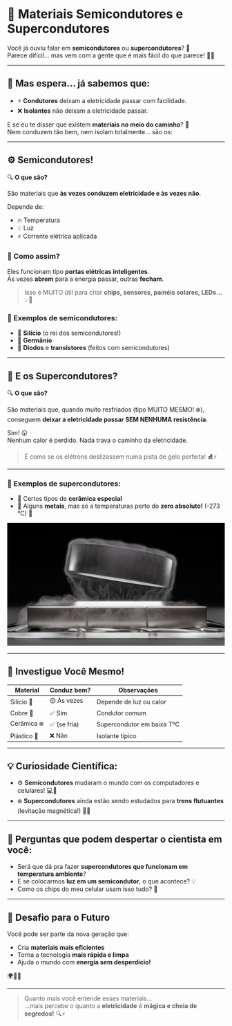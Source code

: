# 🧠 Materiais Semicondutores e Supercondutores

Você já ouviu falar em **semicondutores** ou **supercondutores**? 🤔  
Parece difícil… mas vem com a gente que é mais fácil do que parece! 🚀✨

---

## 🤨 Mas espera… já sabemos que:

- ⚡ **Condutores** deixam a eletricidade passar com facilidade.
- ❌ **Isolantes** não deixam a eletricidade passar.

E se eu te disser que existem **materiais no meio do caminho**? 🤯  
Nem conduzem tão bem, nem isolam totalmente… são os:

---

## ⚙️ Semicondutores!

🔍 **O que são?**

São materiais que **às vezes conduzem eletricidade e às vezes não**.

Depende de:
- 🔥 Temperatura
- 💡 Luz
- ⚡ Corrente elétrica aplicada

### 🧠 Como assim?

Eles funcionam tipo **portas elétricas inteligentes**.  
Às vezes **abrem** para a energia passar, outras **fecham**.

> Isso é MUITO útil para criar **chips, sensores, painéis solares, LEDs...** 💡📱

### 🔬 Exemplos de semicondutores:

- 🧪 **Silício** (o rei dos semicondutores!)
- 🧪 **Germânio**
- 🔋 **Diodos** e **transistores** (feitos com semicondutores)

---

## 🧊 E os Supercondutores?

🔍 **O que são?**

São materiais que, quando muito resfriados (tipo MUITO MESMO! ❄️), conseguem **deixar a eletricidade passar SEM NENHUMA resistência**.

Sim! 😮  
Nenhum calor é perdido. Nada trava o caminho da eletricidade.

> É como se os elétrons deslizassem numa pista de gelo perfeita! ⛸️⚡

---

### 🧪 Exemplos de supercondutores:

- 🧊 Certos tipos de **cerâmica especial**
- 🧊 Alguns **metais**, mas só a temperaturas perto do **zero absoluto!** (-273 °C) 🥶

![SC](IMAGES/teclimpasSC.jpg)

---

## 🤔 Investigue Você Mesmo!

| Material     | Conduz bem? | Observações                 |
|--------------|-------------|-----------------------------|
| Silício 🧪   | 🟡 Às vezes  | Depende de luz ou calor     |
| Cobre 🥇     | ✅ Sim       | Condutor comum              |
| Cerâmica ❄️ | ✅ (se fria) | Supercondutor em baixa TºC |
| Plástico 🧱   | ❌ Não       | Isolante típico             |

---

## 💡 Curiosidade Científica:

- ⚙️ **Semicondutores** mudaram o mundo com os computadores e celulares! 💻📱
- ❄️ **Supercondutores** ainda estão sendo estudados para **trens flutuantes** (levitação magnética!) 🚄🧲

---

## 🧪 Perguntas que podem despertar o cientista em você:

- Será que dá pra fazer **supercondutores que funcionam em temperatura ambiente**?
- E se colocarmos **luz em um semicondutor**, o que acontece? 💡
- Como os chips do meu celular usam isso tudo? 🤖

---

## 🚀 Desafio para o Futuro

Você pode ser parte da nova geração que:

- Cria **materiais mais eficientes**  
- Torna a tecnologia **mais rápida e limpa**  
- Ajuda o mundo com **energia sem desperdício!**

🌍🔋✨

---

> Quanto mais você entende esses materiais...  
> ...mais percebe o quanto a **eletricidade** é **mágica e cheia de segredos!** 🔍⚡
